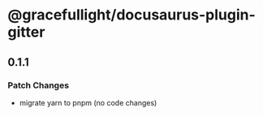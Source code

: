 # @gracefullight/docusaurus-plugin-gitter

## 0.1.1

### Patch Changes

- migrate yarn to pnpm (no code changes)
